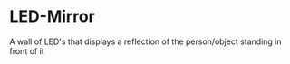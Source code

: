 # LED-Mirror
A wall of LED's that displays a reflection of the person/object standing in front of it
